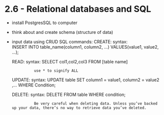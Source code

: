 # 2.6 - Relational databases and SQL
- install PostgresSQL to computer
- think about and create schema (structure of data)
- input data using CRUD SQL commands: 
    CREATE:
        syntax:  
        INSERT INTO table_name(column1, column2, …) VALUES(value1, value2, …);

    READ: 
        syntax: 
        SELECT col1,col2,col3 FROM [table name]

                use * to signify ALL

    UPDATE: 
        syntax: 
        UPDATE table
            SET column1 = value1,
                column2 = value2 ,...
            WHERE
            Condition;

    DELETE: 
        syntax: 
        DELETE FROM table
            WHERE condition;

                Be very careful when deleting data. Unless you’ve backed up your data, there’s no way to retrieve data you’ve deleted.